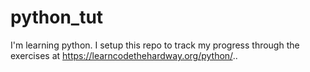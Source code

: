 # python_tut

I'm learning python. I setup this repo to track my progress through the exercises at https://learncodethehardway.org/python/..

